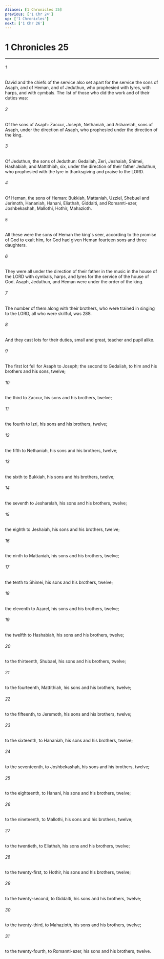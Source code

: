 ```yaml
---
Aliases: [1 Chronicles 25]
previous: ['1 Chr 24']
up: ['1 Chronicles']
next: ['1 Chr 26']
---
```

# 1 Chronicles 25

***

 

###### 1 
David and the chiefs of the service also set apart for the service the sons of Asaph, and of Heman, and of Jeduthun, who prophesied with lyres, with harps, and with cymbals. The list of those who did the work and of their duties was: 
 

###### 2 
Of the sons of Asaph: Zaccur, Joseph, Nethaniah, and Asharelah, sons of Asaph, under the direction of Asaph, who prophesied under the direction of the king. 
 

###### 3 
Of Jeduthun, the sons of Jeduthun: Gedaliah, Zeri, Jeshaiah, Shimei, Hashabiah, and Mattithiah, six, under the direction of their father Jeduthun, who prophesied with the lyre in thanksgiving and praise to the LORD. 
 

###### 4 
Of Heman, the sons of Heman: Bukkiah, Mattaniah, Uzziel, Shebuel and Jerimoth, Hananiah, Hanani, Eliathah, Giddalti, and Romamti-ezer, Joshbekashah, Mallothi, Hothir, Mahazioth. 
 

###### 5 
All these were the sons of Heman the king's seer, according to the promise of God to exalt him, for God had given Heman fourteen sons and three daughters. 
 

###### 6 
They were all under the direction of their father in the music in the house of the LORD with cymbals, harps, and lyres for the service of the house of God. Asaph, Jeduthun, and Heman were under the order of the king. 
 

###### 7 
The number of them along with their brothers, who were trained in singing to the LORD, all who were skillful, was 288. 
 

###### 8 
And they cast lots for their duties, small and great, teacher and pupil alike.
 
 

###### 9 
The first lot fell for Asaph to Joseph; the second to Gedaliah, to him and his brothers and his sons, twelve; 
 

###### 10 
the third to Zaccur, his sons and his brothers, twelve; 
 

###### 11 
the fourth to Izri, his sons and his brothers, twelve; 
 

###### 12 
the fifth to Nethaniah, his sons and his brothers, twelve; 
 

###### 13 
the sixth to Bukkiah, his sons and his brothers, twelve; 
 

###### 14 
the seventh to Jesharelah, his sons and his brothers, twelve; 
 

###### 15 
the eighth to Jeshaiah, his sons and his brothers, twelve; 
 

###### 16 
the ninth to Mattaniah, his sons and his brothers, twelve; 
 

###### 17 
the tenth to Shimei, his sons and his brothers, twelve; 
 

###### 18 
the eleventh to Azarel, his sons and his brothers, twelve; 
 

###### 19 
the twelfth to Hashabiah, his sons and his brothers, twelve; 
 

###### 20 
to the thirteenth, Shubael, his sons and his brothers, twelve; 
 

###### 21 
to the fourteenth, Mattithiah, his sons and his brothers, twelve; 
 

###### 22 
to the fifteenth, to Jeremoth, his sons and his brothers, twelve; 
 

###### 23 
to the sixteenth, to Hananiah, his sons and his brothers, twelve; 
 

###### 24 
to the seventeenth, to Joshbekashah, his sons and his brothers, twelve; 
 

###### 25 
to the eighteenth, to Hanani, his sons and his brothers, twelve; 
 

###### 26 
to the nineteenth, to Mallothi, his sons and his brothers, twelve; 
 

###### 27 
to the twentieth, to Eliathah, his sons and his brothers, twelve; 
 

###### 28 
to the twenty-first, to Hothir, his sons and his brothers, twelve; 
 

###### 29 
to the twenty-second, to Giddalti, his sons and his brothers, twelve; 
 

###### 30 
to the twenty-third, to Mahazioth, his sons and his brothers, twelve; 
 

###### 31 
to the twenty-fourth, to Romamti-ezer, his sons and his brothers, twelve.
 
